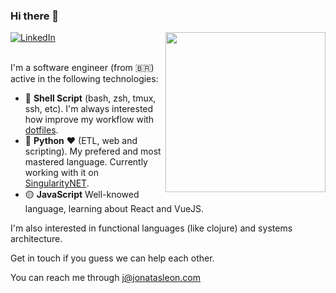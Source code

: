 ### Hi there 👋

<div align="left">
  <a href="https://linkedin.com/in/jonatasleon">
    <img
      src="https://img.shields.io/static/v1?logo=linkedin&style=flat-square&color=0072b1&label=LinkedIn&message=%E2%98%86"
      alt="LinkedIn"
    />
  </a>

  <a href="https://api.daily.dev/jonatasleon" target="_blank">
    <img
      width="256"
      align="right"
      src="https://api.daily.dev/devcards/bc96a56ac6dc4a8eb918a1e35c6f51e7.png?r=3a3"
    />
  </a>
</div>

<br />

I'm a software engineer (from 🇧🇷) active in the following technologies:

 - 🐚 **Shell Script** (bash, zsh, tmux, ssh, etc). I'm always interested how improve my workflow with [dotfiles][dotfiles].
 - 🐍 **Python** ❤️ (ETL, web and scripting). My prefered and most mastered language. Currently working with it on [SingularityNET][snet].
 - 🟡 **JavaScript** Well-knowed language, learning about React and VueJS.
 
 I'm also interested in functional languages (like clojure) and systems architecture.
 
 Get in touch if you guess we can help each other.
 
 You can reach me through j@jonatasleon.com
 
 [dotfiles]: https://github.com/jonatasleon/dotfiles
 [snet]: https://github.com/singnet
